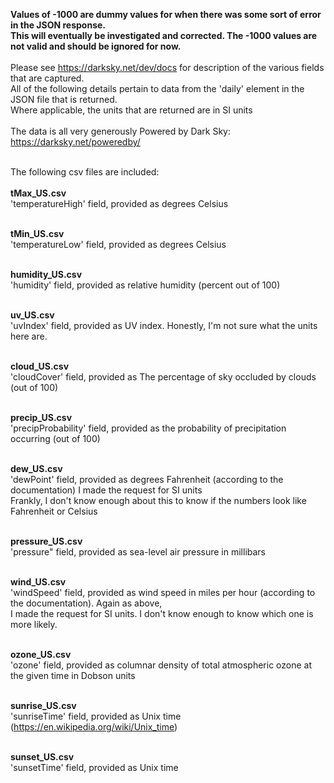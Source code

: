 <b>Values of -1000 are dummy values for when there was some sort of error in the JSON response.<br>
This will eventually be investigated and corrected. The -1000 values are not valid and should be ignored for now.</b><br><br>
Please see https://darksky.net/dev/docs for description of the various fields that are captured.<br>
All of the following details pertain to data from the 'daily' element in the JSON file that is returned.<br>
Where applicable, the units that are returned are in SI units<br><br>
The data is all very generously Powered by Dark Sky: https://darksky.net/poweredby/<br><br>

The following csv files are included:<br><br>
<b>tMax_US.csv<br></b>
'temperatureHigh' field, provided as degrees Celsius<br><br>

<b>tMin_US.csv<br></b>
'temperatureLow' field, provided as degrees Celsius<br><br>

<b>humidity_US.csv<br></b>
'humidity' field, provided as relative humidity (percent out of 100)<br><br>

<b>uv_US.csv<br></b>
'uvIndex' field, provided as UV index. Honestly, I'm not sure what the units here are.<br><br>

<b>cloud_US.csv<br></b>
'cloudCover' field, provided as The percentage of sky occluded by clouds (out of 100)<br><br>

<b>precip_US.csv<br></b>
'precipProbability' field, provided as the probability of precipitation occurring (out of 100)<br><br>

<b>dew_US.csv<br></b>
'dewPoint' field, provided as degrees Fahrenheit (according to the documentation) I made the request for SI units<br>
Frankly, I don't know enough about this to know if the numbers look like Fahrenheit or Celsius<br><br>

<b>pressure_US.csv<br></b>
'pressure" field, provided as sea-level air pressure in millibars<br><br>

<b>wind_US.csv</b><br>
'windSpeed' field, provided as wind speed in miles per hour (according to the documentation). Again as above,<br>
I made the request for SI units. I don't know enough to know which one is more likely.<br><br>

<b>ozone_US.csv<br></b>
'ozone' field, provided as columnar density of total atmospheric ozone at the given time in Dobson units<br><br>

<b>sunrise_US.csv</b><br>
'sunriseTime' field, provided as Unix time (https://en.wikipedia.org/wiki/Unix_time)<br><br>

<b>sunset_US.csv</b><br>
'sunsetTime' field, provided as Unix time<br><br>
